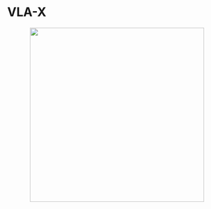 # VLA-X
<p align="center">
    <img src="https://raw.githubusercontent.com/WilliamBUG/VLA-X/main/assets/logo.png" width="400"/>
<p>
